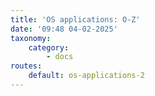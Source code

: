 ```yaml
---
title: 'OS applications: O-Z'
date: '09:48 04-02-2025'
taxonomy:
    category:
        - docs
routes:
    default: os-applications-2
---
```


